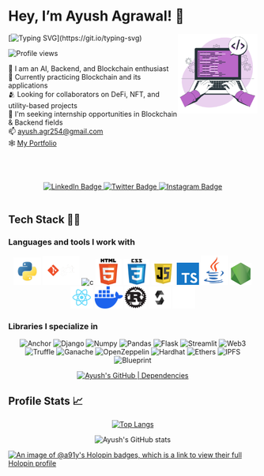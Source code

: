 # Hey, I’m Ayush Agrawal! 👋

<img src="./images/Hand coding-bro.png" width="32%" alt="vector" align="right">

[![Typing SVG](https://readme-typing-svg.herokuapp.com?font=Montserrat&color=blue&vCenter=true&lines=Backend+Developer+🧑‍💻;Blockchain+Developer+⛓🔒;Coder+💻;Problem+Solver+🔨;)](https://git.io/typing-svg)

<img height=0 width=0 src="https://komarev.com/ghpvc/?username=A91y&style=flat-square&color=blue" alt="Profile views"/>
<div align = "left">

👀 I am an AI, Backend, and Blockchain enthusiast\
🤖 Currently practicing Blockchain and its applications\
🫂 Looking for collaborators on DeFi, NFT, and utility-based projects\
📖 I'm seeking internship opportunities in Blockchain & Backend fields\
📫 ayush.agr254@gmail.com\
🕸️ [My Portfolio](https://ayushagr.me/)

</div>
<br>
<br>
<br>

<div id="badges" align = "center">

  <a href="https://www.linkedin.com/in/ayushagr91/">
    <img src="https://img.shields.io/badge/LinkedIn-0072b1?style=for-the-badge&logo=linkedin&logoColor=white" alt="LinkedIn Badge"/>
  </a>
  <a href="https://twitter.com/ayushagr91">
    <img src="https://img.shields.io/badge/Twitter-1DA1F2?style=for-the-badge&logo=twitter&logoColor=white" alt="Twitter Badge"/>
  </a>
  <a href="https://www.instagram.com/ayushagr91/">
    <img src="https://img.shields.io/badge/Instagram-E4405F?style=for-the-badge&logo=instagram&logoColor=white" alt="Instagram Badge"/>
  </a>

</div>

<br>

## Tech Stack 👩‍💻

### Languages and tools I work with

<div align="center">
  <img height="55" alt="python" src="https://raw.githubusercontent.com/github/explore/80688e429a7d4ef2fca1e82350fe8e3517d3494d/topics/python/python.png">
  <img width="75" alt="git" src="./images/git.png">
  <img height="50" alt="c" src="https://fekir.info/img/c-logo.png">
  <img height="53" alt="html" src="https://raw.githubusercontent.com/github/explore/5c058a388828bb5fde0bcafd4bc867b5bb3f26f3/topics/html/html.png">
  <img height="53" alt="css" src="https://raw.githubusercontent.com/github/explore/80688e429a7d4ef2fca1e82350fe8e3517d3494d/topics/css/css.png"> 
  <img height="45" alt="js" src="./images/js.png">
  <img height="45" alt="ts" src="./images/ts.png">
  <img height="60" alt="Java" src="./images/java.png">
  <img height="45" alt="nodejs" src="https://raw.githubusercontent.com/github/explore/80688e429a7d4ef2fca1e82350fe8e3517d3494d/topics/nodejs/nodejs.png">
  <img height="45" alt="react" src="https://raw.githubusercontent.com/github/explore/80688e429a7d4ef2fca1e82350fe8e3517d3494d/topics/react/react.png">
  <img height="45" alt="docker" src="./images/docker.png">
  <img height="45" alt="rust" src="https://raw.githubusercontent.com/github/explore/80688e429a7d4ef2fca1e82350fe8e3517d3494d/topics/rust/rust.png">
  <img height="45" alt="solidity" src="./images/solidity_logo.svg">
  <img height="45" alt="tact" src="./images/tact.png">
</div>

### Libraries I specialize in

<div align="center">

![Anchor](https://img.shields.io/badge/Anchor-royalblue.svg?style=for-the-badge&logo=Anchor&logoColor=white)
![Django](https://img.shields.io/badge/Django-royalblue.svg?style=for-the-badge&logo=Django&logoColor=white)
![Numpy](https://img.shields.io/badge/Numpy-royalblue.svg?style=for-the-badge&logo=Numpy&logoColor=white)
![Pandas](https://img.shields.io/badge/pandas-%23150458.svg?style=for-the-badge&logo=pandas&logoColor=white)
![Flask](https://img.shields.io/badge/Flask-royalblue.svg?style=for-the-badge&logo=Flask&logoColor=white)
![Streamlit](https://img.shields.io/badge/Streamlit-royalblue.svg?style=for-the-badge&logo=Streamlit&logoColor=white)
![Web3](https://img.shields.io/badge/Web3-royalblue.svg?style=for-the-badge&logo=Web3&logoColor=white)
![Truffle](https://img.shields.io/badge/Truffle-royalblue.svg?style=for-the-badge&logo=Truffle&logoColor=white)
![Ganache](https://img.shields.io/badge/Ganache-royalblue.svg?style=for-the-badge&logo=Ganache&logoColor=white)
![OpenZeppelin](https://img.shields.io/badge/OpenZeppelin-royalblue.svg?style=for-the-badge&logo=OpenZeppelin&logoColor=white)
![Hardhat](https://img.shields.io/badge/Hardhat-royalblue.svg?style=for-the-badge&logo=Hardhat&logoColor=white)
![Ethers](https://img.shields.io/badge/Ethers-royalblue.svg?style=for-the-badge&logo=Ethers&logoColor=white)
![IPFS](https://img.shields.io/badge/IPFS-royalblue.svg?style=for-the-badge&logo=IPFS&logoColor=white)
![Blueprint](https://img.shields.io/badge/Blueprint-royalblue.svg?style=for-the-badge&logo=Blueprint&logoColor=white)

[![Ayush's GitHub | Dependencies](https://stats.quine.sh/A91y/dependencies?theme=dark)](https://quine.sh?utm_source=widgets&utm_campaign=A91y)

</div>

## Profile Stats 📈

<div align="center">

[![Top Langs](https://github-readme-stats.vercel.app/api/top-langs/?username=A91y&layout=compact&theme=tokyonight&hide=jupyter%20notebook&size_weight=0.5&count_weight=0.5)](https://github.com/A91y?tab=repositories)

![Ayush's GitHub stats](https://github-readme-stats.vercel.app/api?username=A91y&count_private=true&show_icons=true&theme=tokyonight)

</div>

[![An image of @a91y's Holopin badges, which is a link to view their full Holopin profile](https://holopin.me/a91y)](https://holopin.io/@a91y)

<!---
A91y/A91y is a ✨ special ✨ repository because its `README.md` (this file) appears on your GitHub profile.
You can click the Preview link to take a look at your changes.
--->
